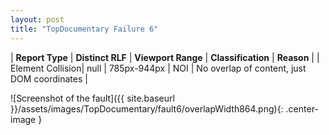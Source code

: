 ```yaml
---
layout: post
title: "TopDocumentary Failure 6"
---
```

| **Report Type** | **Distinct RLF** | **Viewport Range** | **Classification** | **Reason** |
| Element Collision| null | 785px-944px | NOI | No overlap of content, just DOM coordinates | 

![Screenshot of the fault]({{ site.baseurl }}/assets/images/TopDocumentary/fault6/overlapWidth864.png){: .center-image }